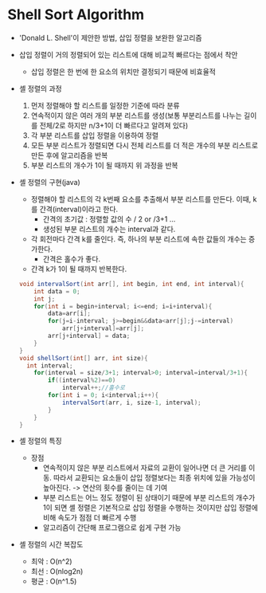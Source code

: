 # Shell Sort Algorithm

- 'Donald L. Shell'이 제안한 방법, 삽입 정렬을 보완한 알고리즘
- 삽입 정렬이 거의 정렬되어 있는 리스트에 대해 비교적 빠르다는 점에서 착안
  - 삽입 정렬은 한 번에 한 요소의 위치만 결정되기 때문에 비효율적

- 셸 정렬의 과정

  1. 먼저 정렬해야 할 리스트를 일정한 기준에 따라 분류
  2. 연속적이지 않은 여러 개의 부분 리스트를 생성(보통 부분리스트를 나누는 길이를 전체/2로 하지만 n/3+1이 더 빠르다고 알려져 있다)
  3. 각 부분 리스트를 삽입 정렬을 이용하여 정렬
  4. 모든 부분 리스트가 정렬되면 다시 전체 리스트를 더 적은 개수의 부분 리스트로 만든 후에 알고리즘을 반복
  5. 부분 리스트의 개수가 1이 될 때까지 위 과정을 반복

- 셸 정렬의 구현(java)

  - 정렬해야 할 리스트의 각 k번째 요소를 추출해서 부분 리스트를 만든다. 이때, k를 간격(interval)이라고 한다.
    - 간격의 초기값 : 정렬할 값의 수 / 2 or /3+1 ...
    - 생성된 부분 리스트의 개수는 interval과 같다.
  - 각 회전마다 간격 k를 줄인다. 즉, 하나의 부분 리스트에 속한 값들의 개수는 증가한다.
    - 간격은 홀수가 좋다.
  - 간격 k가 1이 될 때까지 반복한다.

  ```java
  void intervalSort(int arr[], int begin, int end, int interval){
      int data = 0;
      int j;
      for(int i = begin+interval; i<=end; i=i+interval){
          data=arr[i];
          for(j=i-interval; j>=begin&&data<arr[j];j-=interval)
              arr[j+interval]=arr[j];
          arr[j+interval] = data;    
      }
  }
  void shellSort(int[] arr, int size){
  	int interval;
      for(interval = size/3+1; interval>0; interval=interval/3+1){
          if((interval%2)==0)
              interval++;//홀수로
          for(int i = 0; i<interval;i++){
              intervalSort(arr, i, size-1, interval);
          }       
      }
  }
  ```

- 셸 정렬의 특징
  - 장점
    - 연속적이지 않은 부분 리스트에서 자료의 교환이 일어나면 더 큰 거리를 이동. 따라서 교환되는 요소들이 삽입 정렬보다는 최종 위치에 있을 가능성이 높아진다. -> 연산의 횟수를 줄이는 데 기여
    - 부분 리스트는 어느 정도 정렬이 된 상태이기 때문에 부분 리스트의 개수가 1이 되면 셸 정렬은 기본적으로 삽입 정렬을 수행하는 것이지만 삽입 정렬에 비해 속도가 점점 더 빠르게 수행
    - 알고리즘이 간단해 프로그램으로 쉽게 구현 가능
- 셸 정렬의 시간 복잡도
  - 최악 : O(n^2)
  - 최선 : O(nlog2n)
  - 평균 : O(n^1.5)